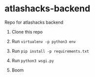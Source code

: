 # atlashacks-backend
Repo for atlashacks backend

1. Clone this repo

2. Run `virtualenv -p python3 env`

3. Run `pip install -p requirements.txt`

4. Run `python3 wsgi.py`

5. Boom
